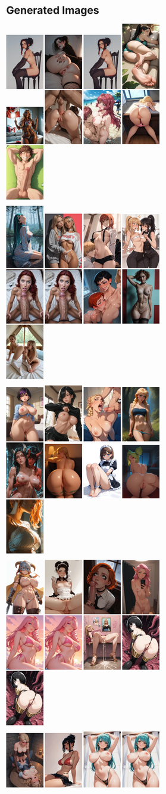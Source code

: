 # Generated Images



<img src="2025_10_09_01_thumb.webp" width="100"/> <img src="2025_10_09_02_thumb.webp" width="100"/> <img src="2025_10_09_03_thumb.webp" width="100"/> <img src="2025_10_09_04_thumb.webp" width="100"/> <img src="2025_10_09_05_thumb.webp" width="100"/> <img src="2025_10_09_06_thumb.webp" width="100"/> <img src="2025_10_09_07_thumb.webp" width="100"/> <img src="2025_10_09_08_thumb.webp" width="100"/> <img src="2025_10_09_09_thumb.webp" width="100"/>

<img src="2025_10_09_10_thumb.webp" width="100"/> <img src="2025_10_09_11_thumb.webp" width="100"/> <img src="2025_10_09_12_thumb.webp" width="100"/> <img src="2025_10_09_13_thumb.webp" width="100"/> <img src="2025_10_09_14_thumb.webp" width="100"/> <img src="2025_10_09_15_thumb.webp" width="100"/> <img src="2025_10_09_16_thumb.webp" width="100"/> <img src="2025_10_09_17_thumb.webp" width="100"/> <img src="2025_10_09_18_thumb.webp" width="100"/>

<img src="2025_10_09_19_thumb.webp" width="100"/> <img src="2025_10_09_20_thumb.webp" width="100"/> <img src="2025_10_09_21_thumb.webp" width="100"/> <img src="2025_10_09_22_thumb.webp" width="100"/> <img src="2025_10_09_23_thumb.webp" width="100"/> <img src="2025_10_09_24_thumb.webp" width="100"/> <img src="2025_10_09_25_thumb.webp" width="100"/> <img src="2025_10_09_26_thumb.webp" width="100"/> <img src="2025_10_09_27_thumb.webp" width="100"/>

<img src="2025_10_09_28_thumb.webp" width="100"/> <img src="2025_10_09_29_thumb.webp" width="100"/> <img src="2025_10_09_30_thumb.webp" width="100"/> <img src="2025_10_09_31_thumb.webp" width="100"/> <img src="2025_10_09_32_thumb.webp" width="100"/> <img src="2025_10_09_33_thumb.webp" width="100"/> <img src="2025_10_09_34_thumb.webp" width="100"/> <img src="2025_10_09_35_thumb.webp" width="100"/> <img src="2025_10_09_36_thumb.webp" width="100"/>

<img src="2025_10_09_37_thumb.webp" width="100"/> <img src="2025_10_09_38_thumb.webp" width="100"/> <img src="2025_10_09_39_thumb.webp" width="100"/> <img src="2025_10_09_40_thumb.webp" width="100"/>
